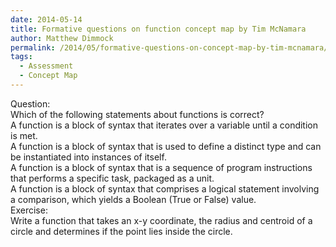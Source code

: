 ```yaml
---
date: 2014-05-14
title: Formative questions on function concept map by Tim McNamara
author: Matthew Dimmock
permalink: /2014/05/formative-questions-on-concept-map-by-tim-mcnamara/
tags:
  - Assessment
  - Concept Map
---
```

<div>
  Question:
</div>

<div>
  Which of the following statements about functions is correct?
</div>

<div>
  A function is a block of syntax that iterates over a variable until a condition is met.<br /> A function is a block of syntax that is used to define a distinct type and can be instantiated into instances of itself.<br /> A function is a block of syntax that is a sequence of program instructions that performs a specific task, packaged as a unit.<br /> A function is a block of syntax that comprises a logical statement involving a comparison, which yields a Boolean (True or False) value.
</div>

<div>
  Exercise:
</div>

<div>
  Write a function that takes an x-y coordinate, the radius and centroid of a circle and determines if the point lies inside the circle.
</div>

&nbsp;
